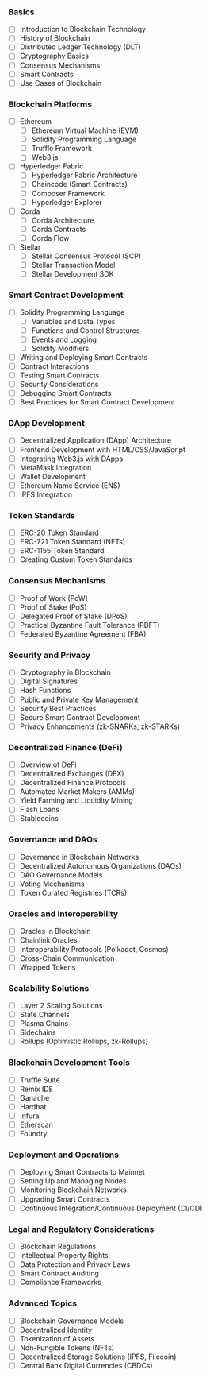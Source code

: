 ### Basics

- [ ] Introduction to Blockchain Technology
- [ ] History of Blockchain
- [ ] Distributed Ledger Technology (DLT)
- [ ] Cryptography Basics
- [ ] Consensus Mechanisms
- [ ] Smart Contracts
- [ ] Use Cases of Blockchain

### Blockchain Platforms

- [ ] Ethereum
  - [ ] Ethereum Virtual Machine (EVM)
  - [ ] Solidity Programming Language
  - [ ] Truffle Framework
  - [ ] Web3.js
- [ ] Hyperledger Fabric
  - [ ] Hyperledger Fabric Architecture
  - [ ] Chaincode (Smart Contracts)
  - [ ] Composer Framework
  - [ ] Hyperledger Explorer
- [ ] Corda
  - [ ] Corda Architecture
  - [ ] Corda Contracts
  - [ ] Corda Flow
- [ ] Stellar
  - [ ] Stellar Consensus Protocol (SCP)
  - [ ] Stellar Transaction Model
  - [ ] Stellar Development SDK

### Smart Contract Development

- [ ] Solidity Programming Language
  - [ ] Variables and Data Types
  - [ ] Functions and Control Structures
  - [ ] Events and Logging
  - [ ] Solidity Modifiers
- [ ] Writing and Deploying Smart Contracts
- [ ] Contract Interactions
- [ ] Testing Smart Contracts
- [ ] Security Considerations
- [ ] Debugging Smart Contracts
- [ ] Best Practices for Smart Contract Development

### DApp Development

- [ ] Decentralized Application (DApp) Architecture
- [ ] Frontend Development with HTML/CSS/JavaScript
- [ ] Integrating Web3.js with DApps
- [ ] MetaMask Integration
- [ ] Wallet Development
- [ ] Ethereum Name Service (ENS)
- [ ] IPFS Integration

### Token Standards

- [ ] ERC-20 Token Standard
- [ ] ERC-721 Token Standard (NFTs)
- [ ] ERC-1155 Token Standard
- [ ] Creating Custom Token Standards

### Consensus Mechanisms

- [ ] Proof of Work (PoW)
- [ ] Proof of Stake (PoS)
- [ ] Delegated Proof of Stake (DPoS)
- [ ] Practical Byzantine Fault Tolerance (PBFT)
- [ ] Federated Byzantine Agreement (FBA)

### Security and Privacy

- [ ] Cryptography in Blockchain
- [ ] Digital Signatures
- [ ] Hash Functions
- [ ] Public and Private Key Management
- [ ] Security Best Practices
- [ ] Secure Smart Contract Development
- [ ] Privacy Enhancements (zk-SNARKs, zk-STARKs)

### Decentralized Finance (DeFi)

- [ ] Overview of DeFi
- [ ] Decentralized Exchanges (DEX)
- [ ] Decentralized Finance Protocols
- [ ] Automated Market Makers (AMMs)
- [ ] Yield Farming and Liquidity Mining
- [ ] Flash Loans
- [ ] Stablecoins

### Governance and DAOs

- [ ] Governance in Blockchain Networks
- [ ] Decentralized Autonomous Organizations (DAOs)
- [ ] DAO Governance Models
- [ ] Voting Mechanisms
- [ ] Token Curated Registries (TCRs)

### Oracles and Interoperability

- [ ] Oracles in Blockchain
- [ ] Chainlink Oracles
- [ ] Interoperability Protocols (Polkadot, Cosmos)
- [ ] Cross-Chain Communication
- [ ] Wrapped Tokens

### Scalability Solutions

- [ ] Layer 2 Scaling Solutions
- [ ] State Channels
- [ ] Plasma Chains
- [ ] Sidechains
- [ ] Rollups (Optimistic Rollups, zk-Rollups)

### Blockchain Development Tools

- [ ] Truffle Suite
- [ ] Remix IDE
- [ ] Ganache
- [ ] Hardhat
- [ ] Infura
- [ ] Etherscan
- [ ] Foundry

### Deployment and Operations

- [ ] Deploying Smart Contracts to Mainnet
- [ ] Setting Up and Managing Nodes
- [ ] Monitoring Blockchain Networks
- [ ] Upgrading Smart Contracts
- [ ] Continuous Integration/Continuous Deployment (CI/CD)

### Legal and Regulatory Considerations

- [ ] Blockchain Regulations
- [ ] Intellectual Property Rights
- [ ] Data Protection and Privacy Laws
- [ ] Smart Contract Auditing
- [ ] Compliance Frameworks

### Advanced Topics

- [ ] Blockchain Governance Models
- [ ] Decentralized Identity
- [ ] Tokenization of Assets
- [ ] Non-Fungible Tokens (NFTs)
- [ ] Decentralized Storage Solutions (IPFS, Filecoin)
- [ ] Central Bank Digital Currencies (CBDCs)
